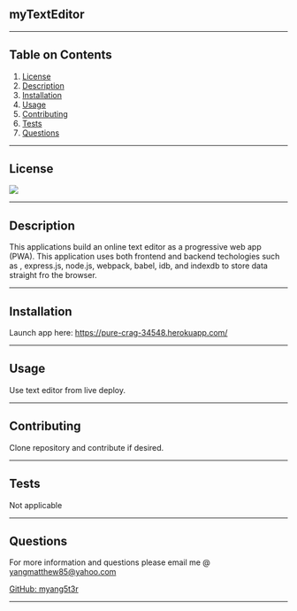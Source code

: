## myTextEditor

---

## Table on Contents

1. [License](#License)
2. [Description](#Description)
3. [Installation](#Installation)
4. [Usage](#Usage)
5. [Contributing](#Contributing)
6. [Tests](#Tests)
7. [Questions](#Questions)

---

## License

[![](https://img.shields.io/badge/license-GNU%20GPLv3-blue)](https://choosealicense.com/licenses/gpl-2.0/)

---

## Description

This applications build an online text editor as a progressive web app (PWA). This application uses both frontend and backend techologies such as , express.js, node.js, webpack, babel, idb, and indexdb to store data straight fro the browser.

---

## Installation

Launch app here: https://pure-crag-34548.herokuapp.com/

---

## Usage

Use text editor from live deploy.

---

## Contributing

Clone repository and contribute if desired.

---

## Tests

Not applicable

---

## Questions

For more information and questions please email me @ yangmatthew85@yahoo.com

[GitHub: myang5t3r](https://github.com/myang5t3r)

---
